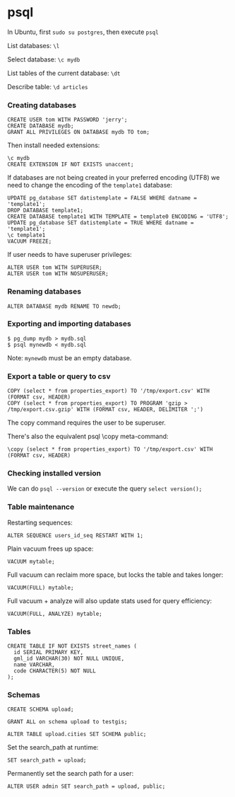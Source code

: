psql
====

In Ubuntu, first `sudo su postgres`, then execute `psql`

List databases: `\l`

Select database: `\c mydb`

List tables of the current database: `\dt`

Describe table: `\d articles`

### Creating databases

```
CREATE USER tom WITH PASSWORD 'jerry';
CREATE DATABASE mydb;
GRANT ALL PRIVILEGES ON DATABASE mydb TO tom;
```

Then install needed extensions:
```
\c mydb
CREATE EXTENSION IF NOT EXISTS unaccent;
```

If databases are not being created in your preferred encoding (UTF8)
we need to change the encoding of the `template1` database:

```
UPDATE pg_database SET datistemplate = FALSE WHERE datname = 'template1';
DROP DATABASE template1;
CREATE DATABASE template1 WITH TEMPLATE = template0 ENCODING = 'UTF8';
UPDATE pg_database SET datistemplate = TRUE WHERE datname = 'template1';
\c template1
VACUUM FREEZE;
```

If user needs to have superuser privileges:
```
ALTER USER tom WITH SUPERUSER;
ALTER USER tom WITH NOSUPERUSER;
```

### Renaming databases

```
ALTER DATABASE mydb RENAME TO newdb;
```


### Exporting and importing databases

```
$ pg_dump mydb > mydb.sql
$ psql mynewdb < mydb.sql  
```

Note: `mynewdb` must be an empty database.


### Export a table or query to csv

```
COPY (select * from properties_export) TO '/tmp/export.csv' WITH (FORMAT csv, HEADER)
COPY (select * from properties_export) TO PROGRAM 'gzip > /tmp/export.csv.gzip' WITH (FORMAT csv, HEADER, DELIMITER ';')
```
The copy command requires the user to be superuser. 

There's also the equivalent psql \copy meta-command:

```
\copy (select * from properties_export) TO '/tmp/export.csv' WITH (FORMAT csv, HEADER)
```

### Checking installed version

We can do `psql --version` or execute the query `select version();`

### Table maintenance

Restarting sequences:

```
ALTER SEQUENCE users_id_seq RESTART WITH 1;
```

Plain vacuum frees up space:

```
VACUUM mytable;
```

Full vacuum can reclaim more space, but locks the table and takes longer:

```
VACUUM(FULL) mytable;
```

Full vacuum + analyze will also update stats used for query efficiency:

```
VACUUM(FULL, ANALYZE) mytable;
```
### Tables

```
CREATE TABLE IF NOT EXISTS street_names (
  id SERIAL PRIMARY KEY,
  gml_id VARCHAR(30) NOT NULL UNIQUE,
  name VARCHAR,
  code CHARACTER(5) NOT NULL
);
```

### Schemas

```
CREATE SCHEMA upload;

GRANT ALL on schema upload to testgis;

ALTER TABLE upload.cities SET SCHEMA public;
```

Set the search_path at runtime:
```
SET search_path = upload;
````

Permanently set the search path for a user:
```
ALTER USER admin SET search_path = upload, public;
```
